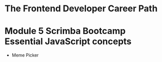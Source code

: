 # The Frontend Developer Career Path

# Module 5 Scrimba Bootcamp Essential JavaScript concepts


- Meme Picker

